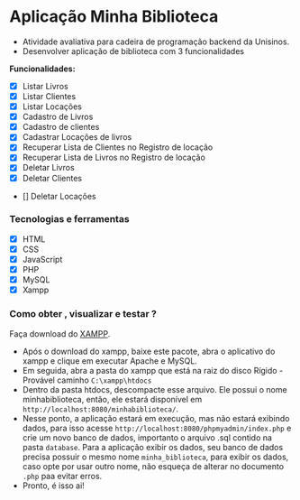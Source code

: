 # Aplicação Minha Biblioteca

- Atividade avaliativa para cadeira de programação backend da Unisinos.
- Desenvolver aplicação de biblioteca com 3 funcionalidades

**Funcionalidades:**

- [x] Listar Livros
- [x] Listar Clientes
- [x] Listar Locações
- [x] Cadastro de Livros
- [x] Cadastro de clientes
- [x] Cadastrar Locações de livros
- [X] Recuperar Lista de Clientes no Registro de locação
- [X] Recuperar Lista de Livros no Registro de locação
- [x] Deletar Livros
- [x] Deletar Clientes
- [] Deletar Locações

### Tecnologias e ferramentas

- [X] HTML
- [X] CSS
- [X] JavaScript
- [X] PHP
- [X] MySQL
- [X] Xampp

### Como obter , visualizar e testar ?

Faça download do [XAMPP](https://www.apachefriends.org/pt_br/index.html).

- Após o download do xampp, baixe este pacote, abra o aplicativo do xampp e clique em executar Apache e MySQL.
- Em seguida, abra a pasta do xampp que está na raiz do disco Rígido - Provável caminho `C:\xampp\htdocs`
- Dentro da pasta htdocs, descompacte esse arquivo. Ele possui o nome minhabiblioteca, então, ele estará disponível em `http://localhost:8080/minhabiblioteca/`.
- Nesse ponto, a aplicação estará em execução, mas não estará exibindo dados, para isso acesse `http://localhost:8080/phpmyadmin/index.php` 
e crie um novo banco de dados, importanto o arquivo .sql contido na pasta `database`. Para a aplicação exibir os dados, seu banco de dados precisa possuir o mesmo nome `minha_biblioteca`, para exibir os dados, caso opte por usar outro nome, não esqueça de alterar no documento `.php` paa evitar erros.
- Pronto, é isso ai!